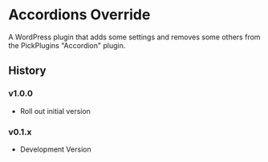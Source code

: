 # Accordions Override

A WordPress plugin that adds some settings and removes some others from the PickPlugins "Accordion" plugin.

## History

### v1.0.0

* Roll out initial version

### v0.1.x

* Development Version
